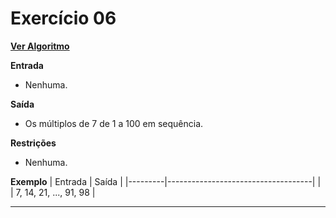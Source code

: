 # Exercício 06
[**Ver Algoritmo**](Algoritmo06.md)

**Entrada**

- Nenhuma.

**Saída**

- Os múltiplos de 7 de 1 a 100 em sequência.

**Restrições**

- Nenhuma.

**Exemplo**
| Entrada | Saída                              |
|---------|------------------------------------|
|         | 7, 14, 21, ..., 91, 98             |

---

